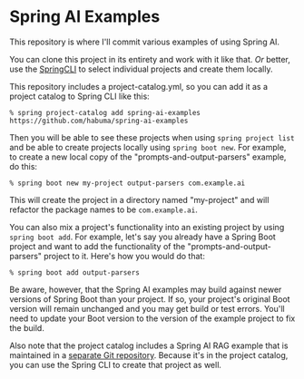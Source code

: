 # Spring AI Examples

This repository is where I'll commit various examples of using Spring AI.

You can clone this project in its entirety and work with it like that. *Or* better, use the [SpringCLI](https://docs.spring.io/spring-boot/docs/current/reference/html/cli.html)
to select individual projects and create them locally.

This repository includes a project-catalog.yml, so you can add it as a project
catalog to Spring CLI like this:

```
% spring project-catalog add spring-ai-examples https://github.com/habuma/spring-ai-examples
```

Then you will be able to see these projects when using `spring
project list` and be able to create projects locally using
`spring boot new`. For example, to create a new local copy of
the "prompts-and-output-parsers" example, do this:

```
% spring boot new my-project output-parsers com.example.ai
```

This will create the project in a directory named "my-project" and
will refactor the package names to be `com.example.ai`.

You can also mix a project's functionality into an existing project by using `spring boot add`. For example, let's say you already have
a Spring Boot project and want to add the functionality of the
"prompts-and-output-parsers" project to it. Here's how you would
do that:

```
% spring boot add output-parsers
```

Be aware, however, that the Spring AI examples may build against
newer versions of Spring Boot than your project. If so, your
project's original Boot version will remain unchanged and you
may get build or test errors. You'll need to update your Boot
version to the version of the example project to fix the build.

Also note that the project catalog includes a Spring AI RAG example
that is maintained in a [separate Git repository](https://github.com/habuma/spring-ai-rag-example). Because it's in the
project catalog, you can use the Spring CLI to create that project
as well.
